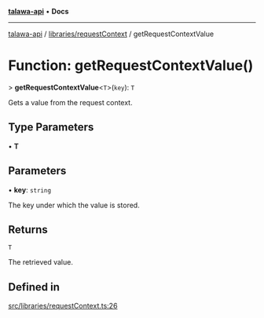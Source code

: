 [**talawa-api**](../../../README.md) • **Docs**

***

[talawa-api](../../../modules.md) / [libraries/requestContext](../README.md) / getRequestContextValue

# Function: getRequestContextValue()

\> **getRequestContextValue**\<`T`\>(`key`): `T`

Gets a value from the request context.

## Type Parameters

• **T**

## Parameters

• **key**: `string`

The key under which the value is stored.

## Returns

`T`

The retrieved value.

## Defined in

[src/libraries/requestContext.ts:26](https://github.com/PalisadoesFoundation/talawa-api/blob/60937520d7a29ccf883a9c6a7c2d186bae92a81b/src/libraries/requestContext.ts#L26)
